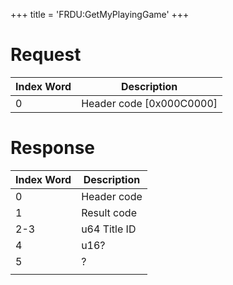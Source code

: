 +++
title = 'FRDU:GetMyPlayingGame'
+++

# Request

| Index Word | Description                |
|------------|----------------------------|
| 0          | Header code \[0x000C0000\] |

# Response

| Index Word | Description  |
|------------|--------------|
| 0          | Header code  |
| 1          | Result code  |
| 2-3        | u64 Title ID |
| 4          | u16?         |
| 5          | ?            |
|            |              |